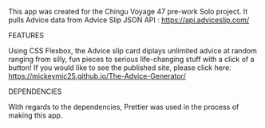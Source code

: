 This app was created for the Chingu Voyage 47 pre-work Solo project. It pulls Advice data from Advice Slip JSON API : https://api.adviceslip.com/

FEATURES

Using CSS Flexbox, the Advice slip card diplays unlimited advice at random ranging from silly, fun pieces to serious life-changing stuff with a click of a button!
If you would like to see the published site, please click here: https://mickeymic25.github.io/The-Advice-Generator/

DEPENDENCIES

With regards to the dependencies, Prettier was used in the process of making this app. 
